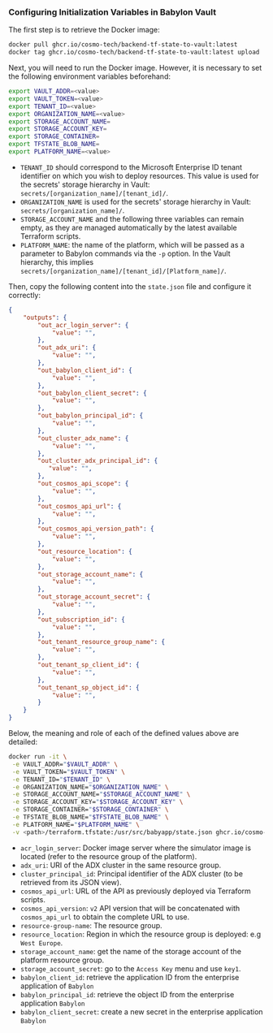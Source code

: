 ### Configuring Initialization Variables in Babylon Vault

The first step is to retrieve the Docker image:

```bash
docker pull ghcr.io/cosmo-tech/backend-tf-state-to-vault:latest
docker tag ghcr.io/cosmo-tech/backend-tf-state-to-vault:latest upload
```

Next, you will need to run the Docker image. However, it is necessary to set the following environment variables beforehand:

```bash
export VAULT_ADDR=<value>
export VAULT_TOKEN=<value>
export TENANT_ID=<value>
export ORGANIZATION_NAME=<value>
export STORAGE_ACCOUNT_NAME=
export STORAGE_ACCOUNT_KEY=
export STORAGE_CONTAINER=
export TFSTATE_BLOB_NAME=
export PLATFORM_NAME=<value>
```

- `TENANT_ID` should correspond to the Microsoft Enterprise ID tenant identifier on which you wish to deploy resources. This value is used for the secrets' storage hierarchy in Vault: `secrets/[organization_name]/[tenant_id]/`.
- `ORGANIZATION_NAME` is used for the secrets' storage hierarchy in Vault: `secrets/[organization_name]/`.
- `STORAGE_ACCOUNT_NAME` and the following three variables can remain empty, as they are managed automatically by the latest available Terraform scripts.
- `PLATFORM_NAME`: the name of the platform, which will be passed as a parameter to Babylon commands via the `-p` option. In the Vault hierarchy, this implies `secrets/[organization_name]/[tenant_id]/[Platform_name]/`.

Then, copy the following content into the `state.json` file and configure it correctly:

```json
{
    "outputs": {
        "out_acr_login_server": {
            "value": "",
        },
        "out_adx_uri": {
            "value": "",
        },
        "out_babylon_client_id": {
            "value": "",
        },
        "out_babylon_client_secret": {
            "value": "",
        },
        "out_babylon_principal_id": {
            "value": "",
        },
        "out_cluster_adx_name": {
            "value": "",
        },
        "out_cluster_adx_principal_id": {
           "value": "",
        },
        "out_cosmos_api_scope": {
            "value": "",
        },
        "out_cosmos_api_url": {
            "value": "",
        },
        "out_cosmos_api_version_path": {
            "value": "",
        },
        "out_resource_location": {
            "value": "",
        },
        "out_storage_account_name": {
            "value": "",
        },
        "out_storage_account_secret": {
            "value": "",
        },
        "out_subscription_id": {
            "value": "",
        },
        "out_tenant_resource_group_name": {
            "value": "",
        },
        "out_tenant_sp_client_id": {
            "value": "",
        },
        "out_tenant_sp_object_id": {
            "value": "",
        }
    }
}
```

Below, the meaning and role of each of the defined values above are detailed:
```bash
docker run -it \
 -e VAULT_ADDR="$VAULT_ADDR" \
 -e VAULT_TOKEN="$VAULT_TOKEN" \
 -e TENANT_ID="$TENANT_ID" \
 -e ORGANIZATION_NAME="$ORGANIZATION_NAME" \
 -e STORAGE_ACCOUNT_NAME="$STORAGE_ACCOUNT_NAME" \
 -e STORAGE_ACCOUNT_KEY="$STORAGE_ACCOUNT_KEY" \
 -e STORAGE_CONTAINER="$STORAGE_CONTAINER" \
 -e TFSTATE_BLOB_NAME="$TFSTATE_BLOB_NAME" \
 -e PLATFORM_NAME="$PLATFORM_NAME" \
 -v <path>/terraform.tfstate:/usr/src/babyapp/state.json ghcr.io/cosmo-tech/backend-tf-state-to-vault
```


- `acr_login_server`: Docker image server where the simulator image is located (refer to the resource group of the platform).
- `adx_uri`: URI of the ADX cluster in the same resource group.
- `cluster_principal_id`: Principal identifier of the ADX cluster (to be retrieved from its JSON view).
- `cosmos_api_url`: URL of the API as previously deployed via Terraform scripts.
- `cosmos_api_version`: `v2` API version that will be concatenated with `cosmos_api_url` to obtain the complete URL to use.
- `resource-group-name`: The resource group.
- `resource_location`: Region in which the resource group is deployed: e.g `West Europe`.
- `storage_account_name`: get the name of the storage account of the platform resource group.
- `storage_account_secret`: go to the `Access Key` menu and use `key1`.
- `babylon_client_id`: retrieve the application ID from the enterprise application of `Babylon`
- `babylon_principal_id`: retrieve the object ID from the enterprise application `Babylon`
- `babylon_client_secret`: create a new secret in the enterprise application `Babylon`

